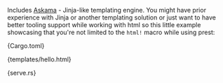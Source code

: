 Includes [Askama](https://github.com/djc/askama) - Jinja-like templating engine. You might have prior experience with Jinja or another templating solution or just want to have better tooling support while working with html so this little example showcasing that you're not limited to the `html!` macro while using prest:

{Cargo.toml}

{templates/hello.html}

{serve.rs}

